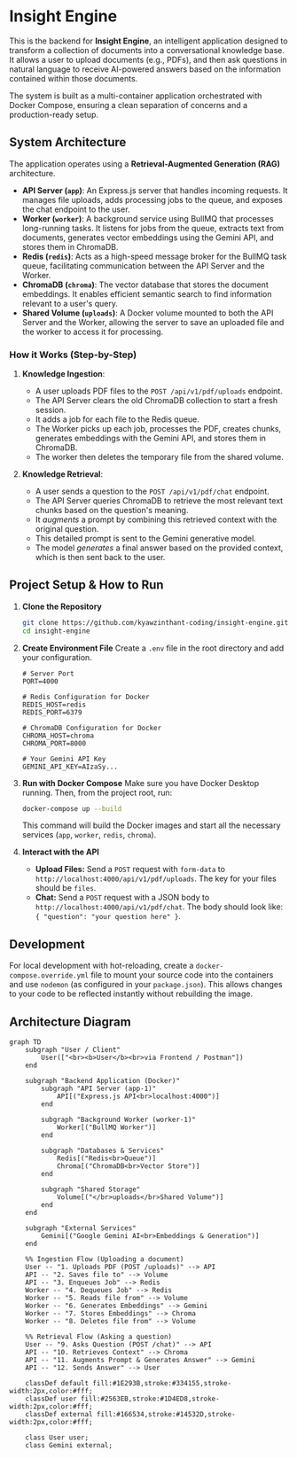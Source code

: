 # Insight Engine

This is the backend for **Insight Engine**, an intelligent application designed to transform a collection of documents into a conversational knowledge base. It allows a user to upload documents (e.g., PDFs), and then ask questions in natural language to receive AI-powered answers based on the information contained within those documents.

The system is built as a multi-container application orchestrated with Docker Compose, ensuring a clean separation of concerns and a production-ready setup.

## System Architecture

The application operates using a **Retrieval-Augmented Generation (RAG)** architecture.

- **API Server (`app`)**: An Express.js server that handles incoming requests. It manages file uploads, adds processing jobs to the queue, and exposes the chat endpoint to the user.
- **Worker (`worker`)**: A background service using BullMQ that processes long-running tasks. It listens for jobs from the queue, extracts text from documents, generates vector embeddings using the Gemini API, and stores them in ChromaDB.
- **Redis (`redis`)**: Acts as a high-speed message broker for the BullMQ task queue, facilitating communication between the API Server and the Worker.
- **ChromaDB (`chroma`)**: The vector database that stores the document embeddings. It enables efficient semantic search to find information relevant to a user's query.
- **Shared Volume (`uploads`)**: A Docker volume mounted to both the API Server and the Worker, allowing the server to save an uploaded file and the worker to access it for processing.

### How it Works (Step-by-Step)

1.  **Knowledge Ingestion**:

    - A user uploads PDF files to the `POST /api/v1/pdf/uploads` endpoint.
    - The API Server clears the old ChromaDB collection to start a fresh session.
    - It adds a job for each file to the Redis queue.
    - The Worker picks up each job, processes the PDF, creates chunks, generates embeddings with the Gemini API, and stores them in ChromaDB.
    - The worker then deletes the temporary file from the shared volume.

2.  **Knowledge Retrieval**:
    - A user sends a question to the `POST /api/v1/pdf/chat` endpoint.
    - The API Server queries ChromaDB to retrieve the most relevant text chunks based on the question's meaning.
    - It _augments_ a prompt by combining this retrieved context with the original question.
    - This detailed prompt is sent to the Gemini generative model.
    - The model _generates_ a final answer based on the provided context, which is then sent back to the user.

## Project Setup & How to Run

1.  **Clone the Repository**

    ```bash
    git clone https://github.com/kyawzinthant-coding/insight-engine.git
    cd insight-engine
    ```

2.  **Create Environment File**
    Create a `.env` file in the root directory and add your configuration.

    ```env
    # Server Port
    PORT=4000

    # Redis Configuration for Docker
    REDIS_HOST=redis
    REDIS_PORT=6379

    # ChromaDB Configuration for Docker
    CHROMA_HOST=chroma
    CHROMA_PORT=8000

    # Your Gemini API Key
    GEMINI_API_KEY=AIzaSy...
    ```

3.  **Run with Docker Compose**
    Make sure you have Docker Desktop running. Then, from the project root, run:

    ```bash
    docker-compose up --build
    ```

    This command will build the Docker images and start all the necessary services (`app`, `worker`, `redis`, `chroma`).

4.  **Interact with the API**
    - **Upload Files:** Send a `POST` request with `form-data` to `http://localhost:4000/api/v1/pdf/uploads`. The key for your files should be `files`.
    - **Chat:** Send a `POST` request with a JSON body to `http://localhost:4000/api/v1/pdf/chat`. The body should look like: `{ "question": "your question here" }`.

## Development

For local development with hot-reloading, create a `docker-compose.override.yml` file to mount your source code into the containers and use `nodemon` (as configured in your `package.json`). This allows changes to your code to be reflected instantly without rebuilding the image.

## Architecture Diagram

```mermaid
graph TD
    subgraph "User / Client"
        User(["<br><b>User</b><br>via Frontend / Postman"])
    end

    subgraph "Backend Application (Docker)"
        subgraph "API Server (app-1)"
            API[("Express.js API<br>localhost:4000")]
        end

        subgraph "Background Worker (worker-1)"
            Worker[("BullMQ Worker")]
        end

        subgraph "Databases & Services"
            Redis[("Redis<br>Queue")]
            Chroma[("ChromaDB<br>Vector Store")]
        end

        subgraph "Shared Storage"
            Volume[("</br>uploads</br>Shared Volume")]
        end
    end

    subgraph "External Services"
        Gemini[("Google Gemini AI<br>Embeddings & Generation")]
    end

    %% Ingestion Flow (Uploading a document)
    User -- "1. Uploads PDF (POST /uploads)" --> API
    API -- "2. Saves file to" --> Volume
    API -- "3. Enqueues Job" --> Redis
    Worker -- "4. Dequeues Job" --> Redis
    Worker -- "5. Reads file from" --> Volume
    Worker -- "6. Generates Embeddings" --> Gemini
    Worker -- "7. Stores Embeddings" --> Chroma
    Worker -- "8. Deletes file from" --> Volume

    %% Retrieval Flow (Asking a question)
    User -- "9. Asks Question (POST /chat)" --> API
    API -- "10. Retrieves Context" --> Chroma
    API -- "11. Augments Prompt & Generates Answer" --> Gemini
    API -- "12. Sends Answer" --> User

    classDef default fill:#1E293B,stroke:#334155,stroke-width:2px,color:#fff;
    classDef user fill:#2563EB,stroke:#1D4ED8,stroke-width:2px,color:#fff;
    classDef external fill:#166534,stroke:#14532D,stroke-width:2px,color:#fff;

    class User user;
    class Gemini external;
```
